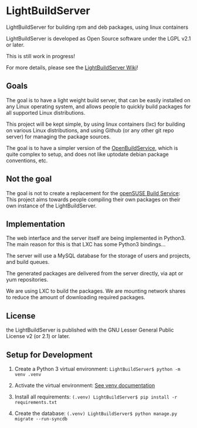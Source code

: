 LightBuildServer
================

LightBuildServer for building rpm and deb packages, using linux containers

LightBuildServer is developed as Open Source software under the LGPL v2.1 or later.

This is still work in progress!

For more details, please see the [LightBuildServer Wiki](https://github.com/SolidCharity/LightBuildServer/wiki)!

Goals
-----
The goal is to have a light weight build server, that can be easily installed on any Linux operating system, and allows people to quickly build packages for all supported Linux distributions.

This project will be kept simple, by using linux containers (lxc) for building on various Linux distributions, and using Github (or any other git repo server) for managing the package sources.

The goal is to have a simpler version of the [OpenBuildService](http://openbuildservice.org/), which is quite complex to setup, and does not like uptodate debian package conventions, etc.

Not the goal
------------
The goal is not to create a replacement for the [openSUSE Build Service](https://build.opensuse.org/): This project aims towards people compiling their own packages on their own instance of the LightBuildServer.

Implementation
--------------

The web interface and the server itself are being implemented in Python3. The main reason for this is that LXC has some Python3 bindings...

The server will use a MySQL database for the storage of users and projects, and build queues.

The generated packages are delivered from the server directly, via apt or yum repositories.

We are using LXC to build the packages. We are mounting network shares to reduce the amount of downloading required packages.

License
-------

the LightBuildServer is published with the GNU Lesser General Public License v2 (or 2.1) or later.

Setup for Development
---------------------

1. Create a Python 3 virtual environment: `LightBuildServer$ python -m venv .venv`

2. Activate the virtual environment: [See venv documentation](https://docs.python.org/3/tutorial/venv.html#creating-virtual-environments)

3. Install all requirements: `(.venv) LightBuildServer$ pip install -r requirements.txt`

4. Create the database: `(.venv) LightBuildServer$ python manage.py migrate --run-syncdb`
